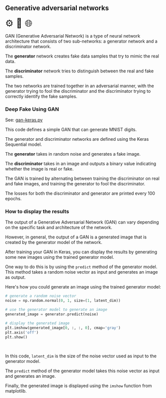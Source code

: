## Generative adversarial networks

<span style="font-size: 30px;">⚙️ 🥊 🌐</span>

GAN (Generative Adversarial Network) is a type of neural network architecture that consists of two sub-networks: a generator network and a discriminator network.

The **generator** network creates fake data samples that try to mimic the real data.

The **discriminator** network tries to distinguish between the real and fake samples.

The two networks are trained together in an adversarial manner, with the generator trying to fool the discriminator and the discriminator trying to correctly identify the fake samples.

### Deep Fake Using GAN

See: [gan-keras.py](../../bear_training/gan-keras.py)

This code defines a simple GAN that can generate MNIST digits.

The generator and discriminator networks are defined using the Keras Sequential model.

The **generator** takes in random noise and generates a fake image.

The **discriminator** takes in an image and outputs a binary value indicating whether the image is real or fake.

The GAN is trained by alternating between training the discriminator on real and fake images, and training the generator to fool the discriminator.

The losses for both the discriminator and generator are printed every 100 epochs.

### How to display the results

The output of a Generative Adversarial Network (GAN) can vary depending on the specific task and architecture of the network. 

However, in general, the output of a GAN is a generated image that is created by the generator model of the network.

After training your GAN in Keras, you can display the results by generating some new images using the trained generator model.

One way to do this is by using the `predict` method of the generator model. This method takes a random noise vector as input and generates an image as output.

Here's how you could generate an image using the trained generator model:

```python
# generate a random noise vector
noise = np.random.normal(0, 1, size=(1, latent_dim))

# use the generator model to generate an image
generated_image = generator.predict(noise)

# display the generated image
plt.imshow(generated_image[0, :, :, 0], cmap='gray')
plt.axis('off')
plt.show()
```

<br>

In this code, `latent_dim` is the size of the noise vector used as input to the generator model.

The `predict` method of the generator model takes this noise vector as input and generates an image.

Finally, the generated image is displayed using the `imshow` function from matplotlib.

<br>
